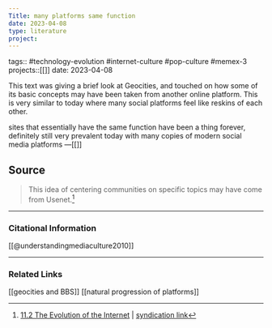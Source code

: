 ```yaml
---
Title: many platforms same function
date: 2023-04-08
type: literature
project:
---
```

tags:: #technology-evolution #internet-culture #pop-culture #memex-3 
projects::[[]]
date: 2023-04-08

This text was giving a brief look at Geocities, and touched on how some of its basic concepts may have been taken from another online platform. This is very similar to today where many social platforms feel like reskins of each other.

sites that essentially have the same function have been a thing forever, definitely still very prevalent today with many copies of modern social media platforms
&mdash;[[]]

## Source 
> This idea of centering communities on specific topics may have come from Usenet.[^1]

[^1]: [11.2 The Evolution of the Internet](https://open.lib.umn.edu/mediaandculture/chapter/11-2-the-evolution-of-the-internet/) | [syndication link](tk) 
---
### Citational Information

[[@understandingmediaculture2010]]

---

### Related Links

[[geocities and BBS]]
[[natural progression of platforms]]